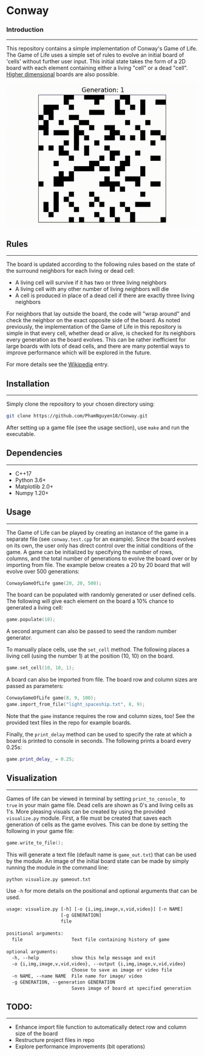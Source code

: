 # Conway

### Introduction
---
This repository contains a simple implementation of Conway's Game of Life. The Game of Life uses a simple set of rules to evolve an initial board of 'cells' without further user input. This initial state takes the form of a 2D board with each element containing either a living "cell" or a dead "cell". [Higher dimensional](https://github.com/bruzewskis/HyperLife)  boards are also possible. 

![conway_game](docs/vid/conway_game.gif)

## Rules
---
The board is updated according to the following rules based on the state of the surround neighbors for each living or dead cell: 

* A living cell will survive if it has two or three living neighbors
* A living cell with any other number of living neighbors will die 
* A cell is produced in place of a dead cell if there are exactly three living neighbors

For neighbors that lay outside the board, the code will "wrap around" and check the neighbor on the exact opposite side of the board. As noted previously, the implementation of the Game of Life in this repository is simple in that every cell, whether dead or alive, is checked for its neighbors every generation as the board evolves. This can be rather inefficient for large boards with lots of dead cells, and there are many potential ways to improve performance which will be explored in the future. 

For more details see the [Wikipedia](https://en.wikipedia.org/wiki/Conway%27s_Game_of_Life) entry.

## Installation
---

Simply clone the repository to your chosen directory using:

```bash
git clone https://github.com/PhamNguyen18/Conway.git
```

After setting up a game file (see the usage section), use `make` and run the executable. 


## Dependencies
---
* C++17 
* Python 3.6+ 
* Matplotlib 2.0+
* Numpy 1.20+

## Usage
---
The Game of Life can be played by creating an instance of the game in a separate file (see `conway.test.cpp` for an example). Since the board evolves on its own, the user only has direct control over the initial conditions of the game. A game can be initialized by specifying the number of rows, columns, and the total number of generations to evolve the board over or by importing from file. The example below creates a 20 by 20 board that will evolve over 500 generations:

```C++
ConwayGameOfLife game(20, 20, 500); 
```

The board can be populated with randomly generated or user defined cells. The following will give each element on the board a 10% chance to generated a living cell:

```C++
game.populate(10);
```

A second argument can also be passed to seed the random number generator. 

To manually place cells, use the `set_cell` method. The following places a living cell (using the number 1) at the position (10, 10) on the board. 

```C++
game.set_cell(10, 10, 1);
```

A board can also be imported from file. The board row and column sizes are passed as parameters:

```C++
ConwayGameOfLife game(8, 9, 100);
game.import_from_file("light_spaceship.txt", 8, 9);
```
Note that the `game` instance requires the row and column sizes, too! See the provided text files in the repo for example boards.

Finally, the `print_delay` method can be used to specify the rate at which a board is printed to console in seconds. The following prints a board every 0.25s:

```C++
game.print_delay_ = 0.25;
```

## Visualization 
---
Games of life can be viewed in terminal by setting `print_to_console_` to `true` in your main game file. Dead cells are shown as 0's and living cells as 1's. More pleasing visuals can be created by using the provided `visualize.py` module. First, a file must be created that saves each generation of cells as the game evolves. This can be done by setting the following in your game file:

```C++
game.write_to_file();
```
This will generate a text file (default name is `game_out.txt`) that can be used by the module. An image of the initial board state can be made by simply running the module in the command line:

```
python visualize.py gameout.txt
```
Use `-h` for more details on the positional and optional arguments that can be used.

```
usage: visualize.py [-h] [-o {i,img,image,v,vid,video}] [-n NAME]
                    [-g GENERATION]
                    file

positional arguments:
  file                  Text file containing history of game

optional arguments:
  -h, --help            show this help message and exit
  -o {i,img,image,v,vid,video}, --output {i,img,image,v,vid,video}
                        Choose to save as image or video file
  -n NAME, --name NAME  File name for image/ video
  -g GENERATION, --generation GENERATION
                        Saves image of board at specified generation

```


## TODO:
---
* Enhance import file function to automatically detect row and column size of the board
* Restructure project files in repo
* Explore performance improvements (bit operations) 